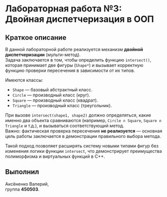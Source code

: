 # Лабораторная работа №3: Двойная диспетчеризация в ООП

## Краткое описание
В данной лабораторной работе реализуется механизм **двойной диспетчеризации** (мульти-метод).  
Задача заключается в том, чтобы определить функцию `intersect()`, которая принимает две фигуры (`Shape*`) и вызывает корректную функцию проверки пересечения в зависимости от их типов.

Имеются классы:
- `Shape` — базовый абстрактный класс.
- `Circle` — производный класс (круг).
- `Square` — производный класс (квадрат).
- `Triangle` — производный класс (треугольник).

При вызове `intersect(shape1, shape2)` должно определяться, какие именно два объекта сравниваются (например, `Circle ∩ Square`, `Square ∩ Triangle` и т.д.), и вызываться соответствующий метод.  
Важно: фактическая проверка пересечения **не реализуется** — основная цель работы заключается в демонстрации правильного выбора метода.

Такой подход позволяет расширять систему новыми типами фигур без изменения логики функции `intersect`, что демонстрирует преимущества полиморфизма и виртуальных функций в C++.

## Выполнил
Аксёненко Валерий,  
группа **450503**.
